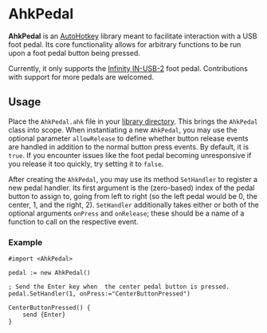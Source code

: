 # AhkPedal

**AhkPedal** is an [AutoHotkey](https://www.autohotkey.com/) library meant to
facilitate interaction with a USB foot pedal. Its core functionality allows
for arbitrary functions to be run upon a foot pedal button being pressed.

Currently, it only supports the [Infinity
IN-USB-2](http://www.veccorp.com/foot-controls.html) foot pedal. Contributions
with support for more pedals are welcomed.

## Usage

Place the `AhkPedal.ahk` file in your [library
directory](https://autohotkey.com/docs/Functions.htm#lib). This brings the
`AhkPedal` class into scope. When instantiating a new `AhkPedal`, you may use
the optional parameter `allowRelease` to define whether button release events
are handled in addition to the normal button press events. By default, it is
`true`. If you encounter issues like the foot pedal becoming unresponsive if
you release it too quickly, try setting it to `false`.

After creating the `AhkPedal`, you may use its method `SetHandler` to
register a new pedal handler. Its first argument is the (zero-based) index of
the pedal button to assign to, going from left to right (so the left pedal
would be 0, the center, 1, and the right, 2). `SetHandler` additionally takes
either or both of the optional arguments `onPress` and `onRelease`; these
should be a name of a function to call on the respective event.

### Example

```
#import <AhkPedal>

pedal := new AhkPedal()

; Send the Enter key when  the center pedal button is pressed.
pedal.SetHandler(1, onPress:="CenterButtonPressed")

CenterButtonPressed() {
    send {Enter}
}
```
